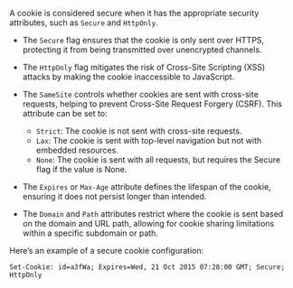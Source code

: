 A cookie is considered secure when it has the appropriate security attributes, such as `Secure` and `HttpOnly`. 

- The `Secure` flag ensures that the cookie is only sent over HTTPS, protecting it from being transmitted over unencrypted channels.
- The `HttpOnly` flag mitigates the risk of Cross-Site Scripting (XSS) attacks by making the cookie inaccessible to JavaScript.
- The `SameSite` controls whether cookies are sent with cross-site requests, helping to prevent Cross-Site Request Forgery (CSRF). This attribute can be set to:

  - `Strict`: The cookie is not sent with cross-site requests.
  - `Lax`: The cookie is sent with top-level navigation but not with embedded resources.
  - `None`: The cookie is sent with all requests, but requires the Secure flag if the value is None.
  
- The `Expires` or `Max-Age` attribute defines the lifespan of the cookie, ensuring it does not persist longer than intended.
- The `Domain` and `Path` attributes restrict where the cookie is sent based on the domain and URL path, allowing for cookie sharing limitations within a specific subdomain or path.

Here’s an example of a secure cookie configuration:

```http request
Set-Cookie: id=a3fWa; Expires=Wed, 21 Oct 2015 07:28:00 GMT; Secure; HttpOnly